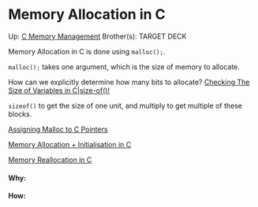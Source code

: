 # Memory Allocation in C

Up: [C Memory Management](c_memory_management)
Brother(s):
TARGET DECK

Memory Allocation in C is done using `malloc();`.

`malloc();` takes one argument, which is the size of memory to allocate.

How can we explicitly determine how many bits to allocate? [Checking The Size of Variables in C|size-of()!](checking_the_size_of_variables_in_c|size-of()!)

`sizeof()` to get the size of one unit, and multiply to get multiple of these blocks.

[Assigning Malloc to C Pointers](assigning_malloc_to_c_pointers)

[Memory Allocation + Initialisation in C](memory_allocation_+_initialisation_in_c)

[Memory Reallocation in C](memory_reallocation_in_c)




























#### Why:
#### How:









